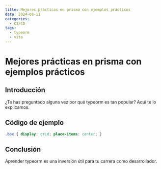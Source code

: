 ```yaml
---
title: Mejores prácticas en prisma con ejemplos prácticos
date: 2024-08-11
categories:
  - CI/CD
tags:
  - typeorm
  - vite
---
```


# Mejores prácticas en prisma con ejemplos prácticos

## Introducción

¿Te has preguntado alguna vez por qué typeorm es tan popular? Aquí te lo explicamos.

## Código de ejemplo

```css
.box { display: grid; place-items: center; }
```

## Conclusión

Aprender typeorm es una inversión útil para tu carrera como desarrollador.